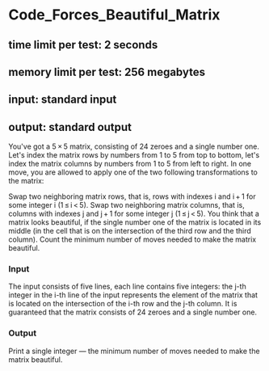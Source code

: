 # Code_Forces_Beautiful_Matrix
## time limit per test: 2 seconds
## memory limit per test: 256 megabytes
## input: standard input
## output: standard output

You've got a 5 × 5 matrix, consisting of 24 zeroes and a single number one. Let's index the matrix rows by numbers from 1 to 5 from top to bottom, let's index the matrix columns by numbers from 1 to 5 from left to right. In one move, you are allowed to apply one of the two following transformations to the matrix:

Swap two neighboring matrix rows, that is, rows with indexes i and i + 1 for some integer i (1 ≤ i < 5).
Swap two neighboring matrix columns, that is, columns with indexes j and j + 1 for some integer j (1 ≤ j < 5).
You think that a matrix looks beautiful, if the single number one of the matrix is located in its middle (in the cell that is on the intersection of the third row and the third column). Count the minimum number of moves needed to make the matrix beautiful.

### Input
The input consists of five lines, each line contains five integers: the j-th integer in the i-th line of the input represents the element of the matrix that is located on the intersection of the i-th row and the j-th column. It is guaranteed that the matrix consists of 24 zeroes and a single number one.

### Output
Print a single integer — the minimum number of moves needed to make the matrix beautiful.
